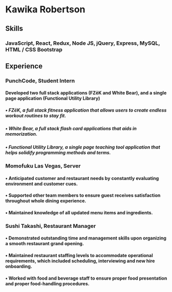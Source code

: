 <!--
**kawikarob/kawikarob** is a ✨ _special_ ✨ repository because its `README.md` (this file) appears on your GitHub profile.

Here are some ideas to get you started:

- 🔭 I’m currently working on ...
- 🌱 I’m currently learning ...
- 👯 I’m looking to collaborate on ...
- 🤔 I’m looking for help with ...
- 💬 Ask me about ...
- 📫 How to reach me: ...
- 😄 Pronouns: ...
- ⚡ Fun fact: ...
-->

# Kawika Robertson

## Skills 

### JavaScript, React, Redux, Node JS, jQuery, Express, MySQL, HTML / CSS Bootstrap


## Experience

### PunchCode, Student Intern
#### Developed two full stack applications (FZēK and White Bear), and a single page application (Functional Utility Library)
#####  • FZēK, a full stack fitness application that allows users to create endless workout routines to stay fit.
#####  • White Bear, a full stack flash card applications that aids in memorization.
#####  • Functional Utility Library, a single page teaching tool application that helps solidify programming methods and terms.

### Momofuku Las Vegas, Server
#### • Anticipated customer and restaurant needs by constantly evaluating environment and customer cues.
#### • Supported other team members to ensure guest receives satisfaction throughout whole dining experience.
#### • Maintained knowledge of all updated menu items and ingredients.

### Sushi Takashi, Restaurant Manager
#### • Demonstrated outstanding time and management skills upon organizing a smooth restaurant grand opening.
#### • Maintained restaurant staffing levels to accommodate operational requirements, which included scheduling, interviewing and new hire onboarding.
#### • Worked with food and beverage staff to ensure proper food presentation and proper food-handling procedures.

